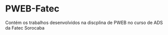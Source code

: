 # PWEB-Fatec
Contém os trabalhos desenvolvidos na discplina de PWEB no curso de ADS da Fatec Sorocaba

